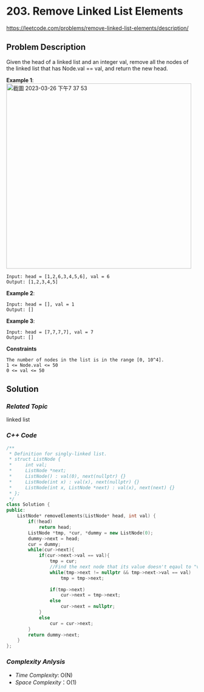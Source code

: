# 203. Remove Linked List Elements
https://leetcode.com/problems/remove-linked-list-elements/description/

## Problem Description

Given the head of a linked list and an integer val, remove all the nodes of the linked list that has Node.val == val, and return the new head.


**Example 1**:
<img width="487" alt="截圖 2023-03-26 下午7 37 53" src="https://user-images.githubusercontent.com/18256877/227773169-7b4d2477-6839-4e36-a538-434fb72a98b5.png">


```
Input: head = [1,2,6,3,4,5,6], val = 6
Output: [1,2,3,4,5]
```
**Example 2**:
```
Input: head = [], val = 1
Output: []
```
**Example 3**:
```
Input: head = [7,7,7,7], val = 7
Output: []
```

**Constraints**
```
The number of nodes in the list is in the range [0, 10^4].
1 <= Node.val <= 50
0 <= val <= 50
```

## Solution

### _Related Topic_
   linked list

### _C++ Code_
```cpp
/**
 * Definition for singly-linked list.
 * struct ListNode {
 *     int val;
 *     ListNode *next;
 *     ListNode() : val(0), next(nullptr) {}
 *     ListNode(int x) : val(x), next(nullptr) {}
 *     ListNode(int x, ListNode *next) : val(x), next(next) {}
 * };
 */
class Solution {
public:
    ListNode* removeElements(ListNode* head, int val) {
        if(!head)
            return head;
        ListNode *tmp, *cur, *dummy = new ListNode(0);
        dummy->next = head;
        cur = dummy;
        while(cur->next){
            if(cur->next->val == val){
                tmp = cur;
                //Find the next node that its value doesn't eqaul to "val"
                while(tmp->next != nullptr && tmp->next->val == val)
                    tmp = tmp->next;
                  
                if(tmp->next)
                    cur->next = tmp->next;
                else
                    cur->next = nullptr;
            }
            else
                cur = cur->next;
        }
        return dummy->next;
    }
};
```

### _Complexity Anlysis_
- _Time Complexity_: O(N)
- _Space Complexity_：O(1)
